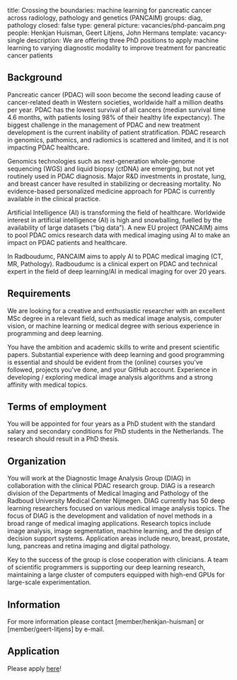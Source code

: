 title: Crossing the boundaries: machine learning for pancreatic cancer across radiology, pathology and genetics (PANCAIM)
groups: diag, pathology
closed: false
type: general 
picture: vacancies/phd-pancaim.png
people: Henkjan Huisman, Geert Litjens, John Hermans
template: vacancy-single
description: We are offering three PhD positions to apply machine learning to varying diagnostic modality to improve treatment for pancreatic cancer patients

## Background
Pancreatic cancer (PDAC) will soon become the second leading cause of cancer-related death in Western societies, worldwide half a million deaths per year. PDAC has the lowest survival of all cancers (median survival time 4.6 months, with patients losing 98% of their healthy life expectancy). The biggest challenge in the management of PDAC and new treatment development is the current inability of patient stratification. PDAC research in genomics, pathomics, and radiomics is scattered and limited, and it is not impacting PDAC healthcare.

Genomics technologies such as next-generation whole-genome sequencing (WGS) and liquid biopsy (ctDNA) are emerging, but not yet routinely used in PDAC diagnosis. Major R&D investments in prostate, lung, and breast cancer have resulted in stabilizing or decreasing mortality. No evidence-based personalized medicine approach for PDAC is currently available in the clinical practice.

Artificial Intelligence (AI) is transforming the field of healthcare. Worldwide interest in artificial intelligence (AI) is high and snowballing, fuelled by the availability of large datasets (“big data”). A new EU project (PANCAIM) aims to pool PDAC omics research data with medical imaging using AI to make an impact on PDAC patients and healthcare.

In Radboudumc, PANCAIM aims to apply AI to PDAC medical imaging (CT, MR, Pathology). Radboudumc is a clinical expert on PDAC and technical expert in the field of deep learning/AI in medical imaging for over 20 years.

## Requirements
We are looking for a creative and enthusiastic researcher with an excellent MSc degree in a relevant field, such as medical image analysis, computer vision, or machine learning or medical degree with serious experience in programming and deep learning.

You have the ambition and academic skills to write and present scientific papers. Substantial experience with deep learning and good programming is essential and should be evident from the (online) courses you've followed, projects you've done, and your GitHub account. Experience in developing / exploring medical image analysis algorithms and a strong affinity with medical topics.

## Terms of employment
You will be appointed for four years as a PhD student with the standard salary and secondary conditions for PhD students in the Netherlands. The research should result in a PhD thesis.

## Organization
You will work at the Diagnostic Image Analysis Group (DIAG) in collaboration with the clinical PDAC research group. DIAG is a research division of the Departments of Medical Imaging and Pathology of the Radboud University Medical Center Nijmegen. DIAG currently has 50 deep learning researchers focused on various medical image analysis topics. The focus of DIAG is the development and validation of novel methods in a broad range of medical imaging applications. Research topics include image analysis, image segmentation, machine learning, and the design of decision support systems. Application areas include neuro, breast, prostate, lung, pancreas and retina imaging and digital pathology.

Key to the success of the group is close cooperation with clinicians. A team of scientific programmers is supporting our deep learning research, maintaining a large cluster of computers equipped with high-end GPUs for large-scale experimentation.

## Information
For more information please contact [member/henkjan-huisman] or [member/geert-litjens] by e-mail.

## Application
Please apply [here](https://www.radboudumc.nl/en/vacancies/90701-phd-candidate-deep-learning-medical-imaging-pancreas)!
